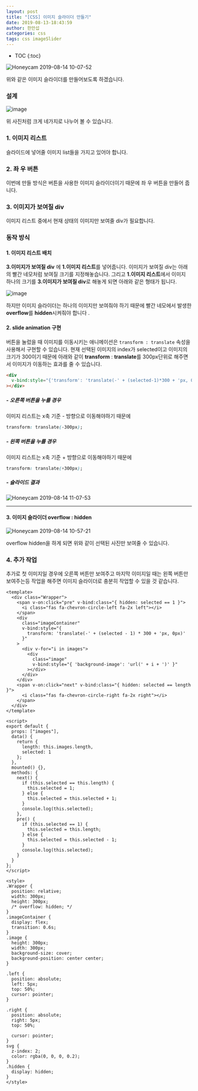 ```yaml
---
layout: post
title: "[CSS] 이미지 슬라이더 만들기"
date: 2019-08-13-18:43:59
author: 한만섭
categories: css
tags: css imageSlider
---
```




* TOC
{:toc}






![Honeycam 2019-08-14 10-07-52](https://user-images.githubusercontent.com/46010705/62987575-72ee8580-be7b-11e9-8f24-3bc587a37e5e.gif)

위와 같은 이미지 슬라이더를 만들어보도록 하겠습니다.

### 설계

![image](https://user-images.githubusercontent.com/46010705/62986950-b72c5680-be78-11e9-9531-0d89ba811b67.png)

위 사진처럼 크게 네가지로 나누어 볼 수 있습니다.

### 1. 이미지 리스트

슬라이드에 넣어줄 이미지 list들을 가지고 있어야 합니다.

### 2. 좌 우 버튼

이번에 만들 방식은 버튼을 사용한 이미지 슬라이더이기 때문에 좌 우 버튼을 만들어 줍니다.

### 3. 이미지가 보여질 div

이미지 리스트 중에서 현재 상태의 이미지만 보여줄 div가 필요합니다.

### 동작 방식

#### 1. 이미지 리스트 배치

**3.이미지가 보여질 div** 에 **1.이미지 리스트**를 넣어줍니다. 이미지가 보여질 div는 아래의 빨간 네모처럼 보여질 크기를 지정해놓습니다. 그리고 **1.이미지 리스트**에서 이미지 하나의 크기를 **3.이미지가 보여질 div**로 해놓게 되면 아래와 같은 형태가 됩니다.

![image](https://user-images.githubusercontent.com/46010705/62990006-c4762080-be39-11e9-8bb0-03a322ad69d0.png)

하지만 이미지 슬라이더는 하나의 이미지만 보여줘야 하기 때문에 빨간 네모에서 발생한 **overflow**를 **hidden**시켜줘야 합니다 .

#### 2. slide animation 구현

버튼을 눌렀을 때 이미지를 이동시키는 애니메이션은 `transform : translate` 속성을 사용해서 구현할 수 있습니다. 현재 선택된 이미지의 index가 selected이고 이미지의 크기가 300이기 때문에 아래와 같이 **transform** : **translate**를 300px단위로 해주면서 이미지가 이동하는 효과를 줄 수 있습니다.

```html
<div
  v-bind:style="{'transform': 'translate(-' + (selected-1)*300 + 'px, 0px)'}"
></div>
```

##### - 오른쪽 버튼을 누를 경우

 이미지 리스트는 x축 기준 - 방향으로 이동해야하기 때문에

```css
transform: translate(-300px);
```

##### - 왼쪽 버튼을 누를 경우

 이미지 리스트는 x축 기준 + 방향으로 이동해야하기 때문에

```css
transform: translate(+300px);
```

##### - 슬라이드 결과

![Honeycam 2019-08-14 11-07-53](https://user-images.githubusercontent.com/46010705/62990236-bd9bdd80-be3a-11e9-8c0a-9ecd03f19630.gif)

---

<script async src="https://pagead2.googlesyndication.com/pagead/js/adsbygoogle.js"></script>
<ins class="adsbygoogle"
     style="display:block; text-align:center;"
     data-ad-layout="in-article"
     data-ad-format="fluid"
     data-ad-client="ca-pub-4877378276818686"
     data-ad-slot="9095928724"></ins>

<script>
     (adsbygoogle = window.adsbygoogle || []).push({});
</script>

#### 3. 이미지 슬라이더 overflow : hidden

![Honeycam 2019-08-14 10-57-21](https://user-images.githubusercontent.com/46010705/62990176-8299aa00-be3a-11e9-8094-1e1e613c3484.gif)

overflow hidden을 하게 되면 위와 같이 선택된 사진만 보여줄 수 있습니다.

### 4. 추가 작업

추가로 첫 이미지일 경우에 오른쪽 버튼만 보여주고 마지막 이미지일 때는 왼쪽 버튼만 보여주는등 작업을 해주면 이미지 슬라이더로 충분히 작업할 수 있을 것 같습니다.

```vue
<template>
  <div class="Wrapper">
    <span v-on:click="pre" v-bind:class="{ hidden: selected == 1 }">
      <i class="fas fa-chevron-circle-left fa-2x left"></i>
    </span>
    <div
      class="imageContainer"
      v-bind:style="{
        transform: 'translate(-' + (selected - 1) * 300 + 'px, 0px)'
      }"
    >
      <div v-for="i in images">
        <div
          class="image"
          v-bind:style="{ 'background-image': 'url(' + i + ')' }"
        ></div>
      </div>
    </div>
    <span v-on:click="next" v-bind:class="{ hidden: selected == length }">
      <i class="fas fa-chevron-circle-right fa-2x right"></i>
    </span>
  </div>
</template>

<script>
export default {
  props: ["images"],
  data() {
    return {
      length: this.images.length,
      selected: 1
    };
  },
  mounted() {},
  methods: {
    next() {
      if (this.selected == this.length) {
        this.selected = 1;
      } else {
        this.selected = this.selected + 1;
      }
      console.log(this.selected);
    },
    pre() {
      if (this.selected == 1) {
        this.selected = this.length;
      } else {
        this.selected = this.selected - 1;
      }
      console.log(this.selected);
    }
  }
};
</script>

<style>
.Wrapper {
  position: relative;
  width: 300px;
  height: 300px;
  /* overflow: hidden; */
}
.imageContainer {
  display: flex;
  transition: 0.6s;
}
.image {
  height: 300px;
  width: 300px;
  background-size: cover;
  background-position: center center;
}

.left {
  position: absolute;
  left: 5px;
  top: 50%;
  cursor: pointer;
}

.right {
  position: absolute;
  right: 5px;
  top: 50%;

  cursor: pointer;
}
svg {
  z-index: 2;
  color: rgba(0, 0, 0, 0.2);
}
.hidden {
  display: hidden;
}
</style>
```
